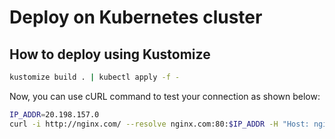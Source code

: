 # Deploy on Kubernetes cluster

## How to deploy using Kustomize
```bash
kustomize build . | kubectl apply -f -
```

Now, you can use cURL command to test your connection as shown below:
```bash
IP_ADDR=20.198.157.0
curl -i http://nginx.com/ --resolve nginx.com:80:$IP_ADDR -H "Host: nginx.com"
```
